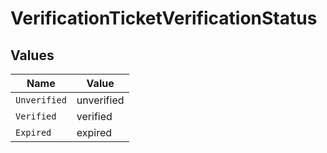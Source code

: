# VerificationTicketVerificationStatus


## Values

| Name         | Value        |
| ------------ | ------------ |
| `Unverified` | unverified   |
| `Verified`   | verified     |
| `Expired`    | expired      |